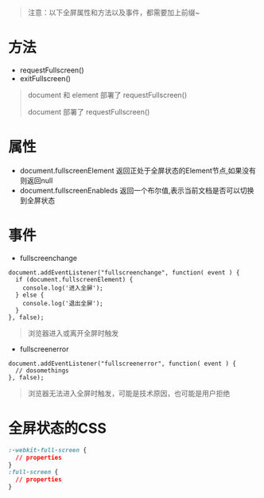 > 注意：以下全屏属性和方法以及事件，都需要加上前缀~

# 方法

* requestFullscreen()
* exitFullscreen()

> document 和 element 部署了 requestFullscreen()
>
> document 部署了 requestFullscreen()

# 属性

* document.fullscreenElement 返回正处于全屏状态的Element节点,如果没有则返回null
* document.fullscreenEnableds 返回一个布尔值,表示当前文档是否可以切换到全屏状态


# 事件

* fullscreenchange

```
document.addEventListener("fullscreenchange", function( event ) {
  if (document.fullscreenElement) {
    console.log('进入全屏');
  } else {
    console.log('退出全屏');
  }
}, false);
```

> 浏览器进入或离开全屏时触发

* fullscreenerror

```
document.addEventListener("fullscreenerror", function( event ) {
  // dosomethings
}, false);
```

> 浏览器无法进入全屏时触发，可能是技术原因，也可能是用户拒绝


# 全屏状态的CSS

```css
:-webkit-full-screen {
  // properties
}
:full-screen {
  // properties
}
```
